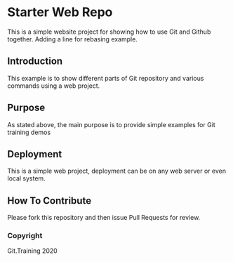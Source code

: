 # Starter Web Repo

This is a simple website project for showing how to use Git and Github together. Adding a line for rebasing example.

## Introduction
This example is to show different parts of Git repository and various commands using a web project.

## Purpose

As stated above, the main purpose is to provide simple examples for Git training demos

## Deployment
This is a simple web project, deployment can be on any web server or even local system.


## How To Contribute
Please fork this repository and then issue Pull Requests for review.

### Copyright
Git.Training 2020
